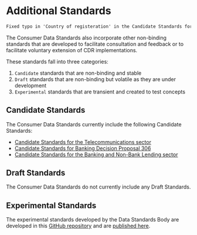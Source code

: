 # Additional Standards

```diff
Fixed typo in 'Country of registeration' in the Candidate Standards for the Banking and Non-Bank Lending sector
```

The Consumer Data Standards also incorporate other non-binding standards that are developed to facilitate consultation and feedback or to facilitate voluntary extension of CDR implementations.

These standards fall into three categories:

1. `Candidate` standards that are non-binding and stable
2. `Draft` standards that are non-binding but volatile as they are under development
3. `Experimental` standards that are transient and created to test concepts

## Candidate Standards

The Consumer Data Standards currently include the following Candidate Standards:

- [Candidate Standards for the Telecommunications sector](./includes/additional/candidates/telco.html)
- [Candidate Standards for Banking Decision Proposal 306](./includes/additional/candidates/dp306/banking-dp306.html)
- [Candidate Standards for the Banking and Non-Bank Lending sector](./includes/additional/candidates/non-bank-lending/banking-non-bank-lending.html)

## Draft Standards

The Consumer Data Standards do not currently include any Draft Standards.

## Experimental Standards

The experimental standards developed by the Data Standards Body are developed in this [GitHub repository](https://github.com/ConsumerDataStandardsAustralia/standards-experimental) and are [published here](https://consumerdatastandardsaustralia.github.io/standards-experimental/).
